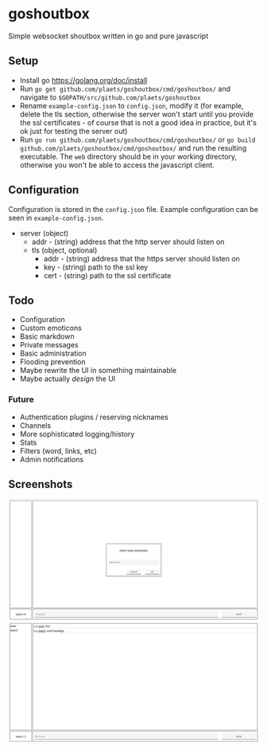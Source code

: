 # goshoutbox

Simple websocket shoutbox written in go and pure javascript

## Setup

* Install go https://golang.org/doc/install
* Run `go get github.com/plaets/goshoutbox/cmd/goshoutbox/` and navigate to `$GOPATH/src/github.com/plaets/goshoutbox`
* Rename `example-config.json` to `config.json`, modify it (for example, delete the tls section, otherwise the server won't start until you provide the ssl certificates - of course that is not a good idea in practice, but it's ok just for testing the server out)
* Run `go run github.com/plaets/goshoutbox/cmd/goshoutbox/` or `go build github.com/plaets/goshoutbox/cmd/goshoutbox/` and run the resulting executable. The `web` directory should be in your working directory, otherwise you won't be able to access the javascript client. 

## Configuration 

Configuration is stored in the `config.json` file. Example configuration can be seen in `example-config.json`. 

* server (object)
    * addr - (string) address that the http server should listen on
    * tls (object, optional) 
        * addr - (string) address that the https server should listen on
        * key - (string) path to the ssl key 
        * cert - (string) path to the ssl certificate

## Todo

* Configuration
* Custom emoticons
* Basic markdown
* Private messages 
* Basic administration
* Flooding prevention
* Maybe rewrite the UI in something maintainable 
* Maybe actually *design* the UI

### Future

* Authentication plugins / reserving nicknames
* Channels
* More sophisticated logging/history
* Stats
* Filters (word, links, etc)
* Admin notifications

## Screenshots

![screenshot 1](screenshot1.png)
![screenshot 2](screenshot2.png)
